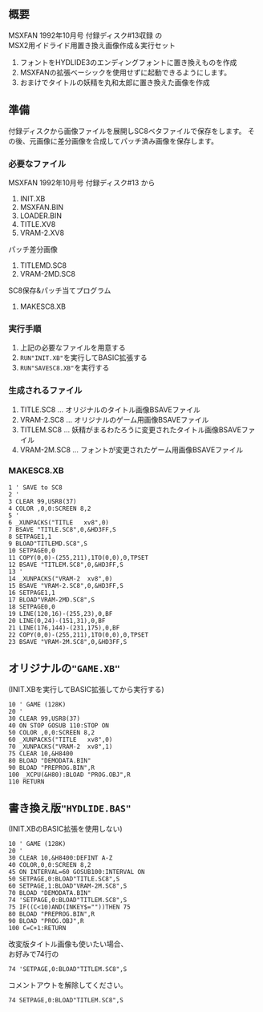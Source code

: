 ﻿## 概要

MSXFAN 1992年10月号 付録ディスク#13収録 の  
MSX2用イドライド用置き換え画像作成＆実行セット


1. フォントをHYDLIDE3のエンディングフォントに置き換えものを作成
1. MSXFANの拡張ベーシックを使用せずに起動できるようにします。
1. おまけでタイトルの妖精を丸和太郎に置き換えた画像を作成

## 準備

付録ディスクから画像ファイルを展開しSC8ベタファイルで保存をします。
その後、元画像に差分画像を合成してパッチ済み画像を保存します。

### 必要なファイル

MSXFAN 1992年10月号 付録ディスク#13 から
1. INIT.XB
1. MSXFAN.BIN
1. LOADER.BIN
1. TITLE.XV8
1. VRAM-2.XV8

パッチ差分画像
1. TITLEMD.SC8
1. VRAM-2MD.SC8

SC8保存&パッチ当てプログラム
1. MAKESC8.XB

### 実行手順

1. 上記の必要なファイルを用意する
2. ```RUN"INIT.XB"```を実行してBASIC拡張する
3. ```RUN"SAVESC8.XB"```を実行する

### 生成されるファイル

1. TITLE.SC8 ... オリジナルのタイトル画像BSAVEファイル
1. VRAM-2.SC8 ... オリジナルのゲーム用画像BSAVEファイル
1. TITLEM.SC8 ... 妖精がまるわたろうに変更されたタイトル画像BSAVEファイル
1. VRAM-2M.SC8 ... フォントが変更されたゲーム用画像BSAVEファイル

### MAKESC8.XB

```
1 ' SAVE to SC8
2 '
3 CLEAR 99,USR8(37)
4 COLOR ,0,0:SCREEN 8,2
5 '
6 _XUNPACKS("TITLE   xv8",0)
7 BSAVE "TITLE.SC8",0,&HD3FF,S
8 SETPAGE1,1
9 BLOAD"TITLEMD.SC8",S
10 SETPAGE0,0
11 COPY(0,0)-(255,211),1TO(0,0),0,TPSET
12 BSAVE "TITLEM.SC8",0,&HD3FF,S
13 '
14 _XUNPACKS("VRAM-2  xv8",0)
15 BSAVE "VRAM-2.SC8",0,&HD3FF,S
16 SETPAGE1,1
17 BLOAD"VRAM-2MD.SC8",S
18 SETPAGE0,0
19 LINE(120,16)-(255,23),0,BF
20 LINE(0,24)-(151,31),0,BF
21 LINE(176,144)-(231,175),0,BF
22 COPY(0,0)-(255,211),1TO(0,0),0,TPSET
23 BSAVE "VRAM-2M.SC8",0,&HD3FF,S
```


## オリジナルの```"GAME.XB"```

(INIT.XBを実行してBASIC拡張してから実行する)

```
10 ' GAME (128K)
20 '
30 CLEAR 99,USR8(37)
40 ON STOP GOSUB 110:STOP ON
50 COLOR ,0,0:SCREEN 8,2
60 _XUNPACKS("TITLE   xv8",0)
70 _XUNPACKS("VRAM-2  xv8",1)
75 CLEAR 10,&H8400
80 BLOAD "DEMODATA.BIN"
90 BLOAD "PREPROG.BIN",R
100 _XCPU(&H80):BLOAD "PROG.OBJ",R
110 RETURN
```

## 書き換え版```"HYDLIDE.BAS"```

(INIT.XBのBASIC拡張を使用しない)

```
10 ' GAME (128K)
20 '
30 CLEAR 10,&H8400:DEFINT A-Z
40 COLOR,0,0:SCREEN 8,2
45 ON INTERVAL=60 GOSUB100:INTERVAL ON
50 SETPAGE,0:BLOAD"TITLE.SC8",S
60 SETPAGE,1:BLOAD"VRAM-2M.SC8",S
70 BLOAD "DEMODATA.BIN"
74 'SETPAGE,0:BLOAD"TITLEM.SC8",S
75 IF((C<10)AND(INKEY$=""))THEN 75
80 BLOAD "PREPROG.BIN",R
90 BLOAD "PROG.OBJ",R
100 C=C+1:RETURN
```

改変版タイトル画像も使いたい場合、  
お好みで74行の  
```
74 'SETPAGE,0:BLOAD"TITLEM.SC8",S
```
コメントアウトを解除してください。  
```
74 SETPAGE,0:BLOAD"TITLEM.SC8",S
```

